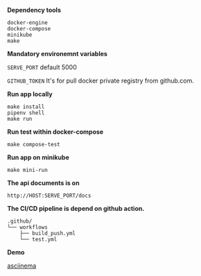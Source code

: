 **Dependency tools**

```
docker-engine
docker-compose
minikube
make
```

**Mandatory environemnt variables**

`SERVE_PORT`
default 5000

`GITHUB_TOKEN`
It's for pull docker private registry from github.com.

**Run app locally**

```
make install
pipenv shell
make run
```

**Run test within docker-compose**

```
make compose-test
```

**Run app on minikube**

```
make mini-run
```

**The api documents is on**

```
http://HOST:SERVE_PORT/docs
```

**The CI/CD pipeline is depend on github action.**

```
.github/
└── workflows
    ├── build_push.yml
    └── test.yml
```

**Demo**

[asciinema](https://asciinema.org/a/WYkoOC6m8SPKu8RKnkxqHE0Fc)

